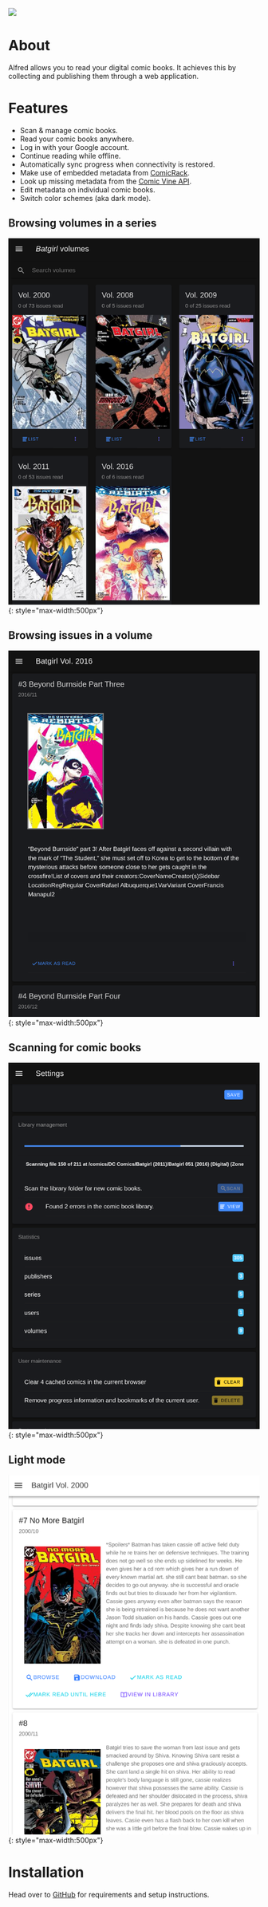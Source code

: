 ![](https://github.com/kaethorn/alfred/workflows/Tests/badge.svg?branch=master)

# About

Alfred allows you to read your digital comic books. It achieves this by collecting and publishing them through a web application.

# Features

* Scan & manage comic books.
* Read your comic books anywhere.
* Log in with your Google account.
* Continue reading while offline.
* Automatically sync progress when connectivity is restored.
* Make use of embedded metadata from [ComicRack](http://comicrack.cyolito.com/).
* Look up missing metadata from the [Comic Vine API](https://comicvine.gamespot.com/api/).
* Edit metadata on individual comic books.
* Switch color schemes (aka dark mode).

## Browsing volumes in a series

![Library](docs/screenshots/alfred-volumes.png?raw=true){: style="max-width:500px"}

## Browsing issues in a volume

![Settings and menu](docs/screenshots/alfred-issues.png?raw=true){: style="max-width:500px"}

## Scanning for comic books

![Volume](docs/screenshots/alfred-scanning-with-errors.png?raw=true){: style="max-width:500px"}

## Light mode

![Volume](docs/screenshots/alfred3.png?raw=true){: style="max-width:500px"}

# Installation

Head over to [GitHub](https://github.com/kaethorn/alfred) for requirements and setup instructions.

